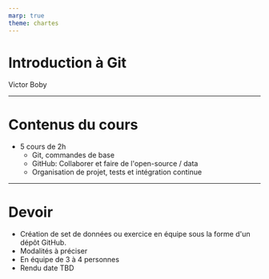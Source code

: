 ```yaml
---
marp: true
theme: chartes
---
```


Introduction à Git
==================

Victor Boby

---

# Contenus du cours

- 5 cours de 2h
	- Git, commandes de base
	- GitHub: Collaborer et faire de l'open-source / data
	- Organisation de projet, tests et intégration continue

---

# Devoir

- Création de set de données ou exercice en équipe sous la forme d'un dépôt GitHub.
- Modalités à préciser
- En équipe de 3 à 4 personnes
- Rendu date TBD
